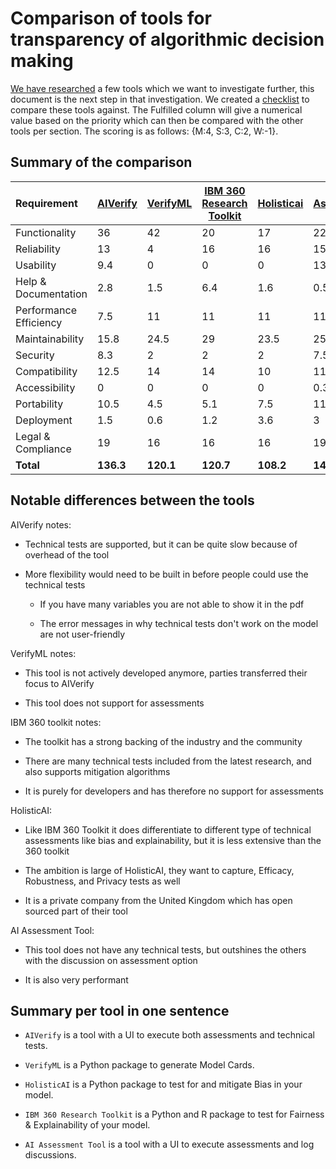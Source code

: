 # Comparison of tools for transparency of algorithmic decision making

[We have researched](tools.md) a few tools which we want to investigate
further, this document is the next step in that investigation.
We created a [checklist](index.md) to compare these tools against.
The Fulfilled column will give a numerical value based
on the priority which can then be compared with the other tools per section.
The scoring is as follows: {M:4, S:3, C:2, W:-1}.

## Summary of the comparison

| Requirement            | [AIVerify](aiverify_checklist.md) | [VerifyML](verifyml_checklist.md)  | [IBM 360 Research Toolkit](ibm_360_research_toolkit_checklist.md)  | [Holisticai](holisticai_checklist.md) | [AI Assessment Tool](ai_assessment_tool_checklist.md) |
|:-----------------------|:----------------------------------|------------------------------------|--------------------------------------------------------------------|---------------------------------------|-------------------------------------------------------|
| Functionality          | 36                                | 42                                 | 20                                                                 | 17                                    | 22.85                                                 |
| Reliability            | 13                                | 4                                  | 16                                                                 | 16                                    | 15.4                                                  |
| Usability              | 9.4                               | 0                                  | 0                                                                  | 0                                     | 13                                                    |
| Help & Documentation   | 2.8                               | 1.5                                | 6.4                                                                | 1.6                                   | 0.55                                                  |
| Performance Efficiency | 7.5                               | 11                                 | 11                                                                 | 11                                    | 11                                                    |
| Maintainability        | 15.8                              | 24.5                               | 29                                                                 | 23.5                                  | 25.6                                                  |
| Security               | 8.3                               | 2                                  | 2                                                                  | 2                                     | 7.5                                                   |
| Compatibility          | 12.5                              | 14                                 | 14                                                                 | 10                                    | 11                                                    |
| Accessibility          | 0                                 | 0                                  | 0                                                                  | 0                                     | 0.3                                                   |
| Portability            | 10.5                              | 4.5                                | 5.1                                                                | 7.5                                   | 11.4                                                  |
| Deployment             | 1.5                               | 0.6                                | 1.2                                                                | 3.6                                   | 3                                                     |
| Legal & Compliance     | 19                                | 16                                 | 16                                                                 | 16                                    | 19                                                    |
| **Total**              | **136.3**                         | **120.1**                          | **120.7**                                                          | **108.2**                             | **140.6**                                             |

## Notable differences between the tools

AIVerify notes:

- Technical tests are supported, but it can be quite slow because of overhead of the tool

- More flexibility would need to be built in before people could use the technical tests

    - If you have many variables you are not able to show it in the pdf

    - The error messages in why technical tests don't work on the model are not user-friendly

VerifyML notes:

- This tool is not actively developed anymore, parties transferred their focus to AIVerify

- This tool does not support for assessments

IBM 360 toolkit notes:

- The toolkit has a strong backing of the industry and the community

- There are many technical tests included from the latest research, and also supports mitigation algorithms

- It is purely for developers and has therefore no support for assessments

HolisticAI:

- Like IBM 360 Toolkit it does differentiate to different type of technical assessments like bias and explainability,
but it is less extensive than the 360 toolkit

- The ambition is large of HolisticAI, they want to capture, Efficacy, Robustness, and Privacy tests as well

- It is a private company from the United Kingdom which has open sourced part of their tool

AI Assessment Tool:

- This tool does not have any technical tests, but outshines the others with the discussion on assessment option

- It is also very performant

## Summary per tool in one sentence

- `AIVerify` is a tool with a UI to execute both assessments and technical tests.

- `VerifyML` is a Python package to generate Model Cards.

- `HolisticAI` is a Python package to test for and mitigate Bias in your model.

- `IBM 360 Research Toolkit` is a Python and R package to test for Fairness & Explainability of your model.

- `AI Assessment Tool` is a tool with a UI to execute assessments and log discussions.
